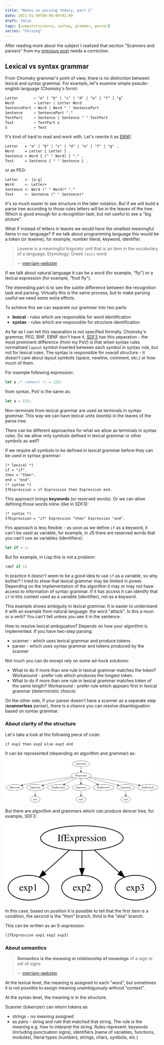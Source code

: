 ```yaml
---
title: "Notes on parsing theory, part 2"
date: 2021-01-09T00:00:00+01:00
draft: false
tags: [computerscience, syntax, grammar, parser]
series: "Parsing"
---
```


After reading more about the subject I realized that section "Scanners and parsers" from my [previous post](/content/posts/notes-on-parsing-theory-1/index.md) needs a correction.


## Lexical vs syntax grammar

From Chomsky grammar's point of view, there is no distinction between lexical and syntax grammar. For example, let's examine simple pseudo-english language (Chomsky's form):

```text
Letter       → "a" | "b" | "c" | "d" | "e" | "f" | "g"
Word         → Letter | Letter Word
SentencePart → Word | Word " " SentencePart
Sentence     → SentencePart "."
TextPart     → Sentence | Sentence " " TextPart
Text         → TextPart ε
S            → Text
```

It's kind of hard to read and work with. Let's rewrite it as [EBNF](https://www.cs.tufts.edu/~nr/cs257/archive/niklaus-wirth/ebnf.pdf):

```ebnf
Letter   = "a" | "b" | "c" | "d" | "e" | "f" | "g" .
Word     = Letter { Letter } .
Sentence = Word { (" " Word) } "." .
Text     = Sentence { " " Sentence } .
```

or as PEG:

```text
Letter   <- [a-g]
Word     <- Letter+
Sentence <- Word (" " Word)* "."
Text     <- Sentence (" " Sentence)*
```

It's so much easier to see structure in the later notation. But if we will build a parse tree according to those rules letters will be in the leaves of the tree. Which is good enough for a recognition task, but not useful to see a "big picture".

What if instead of letters in leaves we would have the smallest meaningful items in our language? If we talk about programming language this would be a token (or lexeme), for example, number literal, keyword, identifier.

> Lexeme is a meaningful linguistic unit that is an item in the vocabulary of a language.
> Etymology: Greek `lexis` word
>
> -- [merriam-webster](https://www.merriam-webster.com/dictionary/lexeme)

If we talk about natural language it can be a word (for example, "fly") or a lexical expression (for example, "fruit fly").

The interesting part is to see the subtle difference between the recognition task and parsing. Virtually this is the same process, but to make parsing useful we need some extra efforts.

To achieve this we can separate our grammar into two parts:

- **lexical** - rules which are responsible for word identification
- **syntax** - rules which are responsible for structure identification

As far as I can tell this separation is not specified formally. Chomsky's grammar, PEG, BNF, EBNF don't have it. [SDF3](http://www.metaborg.org/en/latest/source/langdev/meta/lang/sdf3/reference.html) has this separation - the most prominent difference (from my PoV) is that when syntax rules normalized `layout` symbol inserted between each symbol in syntax rule, but not for lexical rules. The syntax is responsible for overall structure - it doesn't care about layout symbols (space, newline, comment, etc.) or how much of them.

For example following expression:

```js
let a /* comment */ = 123;
```

from syntax, PoV is the same as:

```js
let a = 123;
```

Non-terminals from lexical grammar are used as terminals in syntax grammar. This way we can have lexical units (words) in the leaves of the parse tree.

There can be different approaches for what we allow as terminals in syntax rules. Do we allow only symbols defined in lexical grammar or other symbols as well?

If we require all symbols to be defined in lexical grammar before they can be used in syntax grammar:

```ebnf
(* lexical *)
if = "if".
then = "then".
end = "end".
(* syntax *)
IfExpression = if Expression then Expression end.
```

This approach brings **keywords** (or reserved words). Or we can allow defining those words inline (like in SDF3):

```ebnf
(* syntax *)
IfExpression = "if" Expression "then" Expression "end".
```

Firs approach is less flexible - as soon as we define `if` as a keyword, it can't be used as variable, for example, in JS there are reserved words that you can't use as variables (identifiers):

```js
let if = 1;
```

But for example, in Lisp this is not a problem:

```lisp
(def if 1)
```

In practice it doesn't seem to be a good idea to use `if` as a variable, so why bother? I tried to show that lexical grammar may be limited in power. Depending on the implementation of the algorithm it may or may not have access to information of syntax grammar. If it has access it can identify that `if` in this context used as a variable (identifier), not as a keyword.

This example shows ambiguity in lexical grammar. It is easier to understand it with an example from natural language: the word "attack". Is this a noun or a verb? You can't tell unless you see it in the sentence.

How to resolve lexical ambiguation? Depends on how your algorithm is implemented. If you have two-step parsing:

- scanner - which uses lexical grammar and produce tokens
- parser - which uses syntax grammar and tokens produced by the scanner

Not much you can do except rely on some ad-hock solutions:

- What to do if more than one rule in lexical grammar matches the token? Workaround - prefer rule which produces the longest token.
- What to do if more than one rule in lexical grammar matches token of the same length? Workaround - prefer rule which appears first in lexical grammar (deterministic choice).

On the other side, if your parser doesn't have a scanner as a separate step (**scannerless** parser), there is a chance you can resolve disambiguation based on syntax grammar.

### About clarity of the structure

Let's take a look at the following piece of code:

```pony
if exp1 then exp2 else exp3 end
```

It can be represented (depending on algorithm and grammar) as:

![](./0.svg)

But there are algorithm and grammars which can produce dencer tree, for example, SDF3:

![](./1.svg)

In this case, based on position it is possible to tell that the first item is a condition, the second is the "then" branch, third is the "else" branch.

This can be written as an S-expression:

```lisp
(IfExpression exp1 exp2 exp3)
```

### About semantics

> **Semantics is the meaning or relationship of meanings** of a sign or set of signs
>
> -- [merriam-webster](https://www.merriam-webster.com/dictionary/semantics)

At the lexical level, the meaning is assigned to each "word", but sometimes it is not possible to assign meaning unambiguously without "context".

At the syntax level, the meaning is in the structure.

Scanner (tokenizer) can return tokens as:

- strings - no meaning assigned
- as pairs - string and rule that matched that string. The rule is the meaning e.g. how to interpret the string. Rules represent: keywords (including punctuation signs), identifiers (name of variables, functions, modules), literal types (numbers, strings, chars, symbols, etc.)
